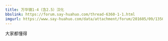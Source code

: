 ```yaml
---
title: 万华镜1-4（含2.5）汉化
bbslink: https://forum.say-huahuo.com/thread-6360-1-1.html
imgurl: https://www.say-huahuo.com/data/attachment/forum/201605/09/135035re8inittizitejle.jpg
---
```


大家都懂得<!--more-->
